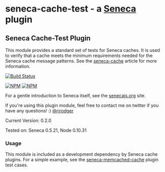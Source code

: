 seneca-cache-test - a [Seneca](http://senecajs.org) plugin
======================================================

## Seneca Cache-Test Plugin

This module provides a standard set of tests for Seneca caches. It is used to verify that a cache meets the minimum requirements needed for the Seneca cache message patterns. See the [seneca-cache](http://github.com/darsee/seneca-cache) article for more information.

[![Build Status](https://travis-ci.org/rjrodger/seneca-cache-test.png?branch=master)](https://travis-ci.org/rjrodger/seneca-cache-test)

[![NPM](https://nodei.co/npm/seneca-cache-test.png)](https://nodei.co/npm/seneca-cache-test/)
[![NPM](https://nodei.co/npm-dl/seneca-cache-test.png)](https://nodei.co/npm-dl/seneca-cache-test/)

For a gentle introduction to Seneca itself, see the
[senecajs.org](http://senecajs.org) site.

If you're using this plugin module, feel free to contact me on twitter if you
have any questions! :) [@rjrodger](http://twitter.com/rjrodger)

Current Version: 0.2.0

Tested on: Seneca 0.5.21, Node 0.10.31


### Usage

This module is included as a development dependency by Seneca cache plugins. For a simple example, see the [seneca-memcached-cache](https://github.com/darsee/seneca-memcached-cache) plugin test cases.


